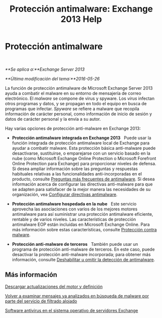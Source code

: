 ﻿---
title: 'Protección antimalware: Exchange 2013 Help'
TOCTitle: Protección antimalware
ms:assetid: a4b34f3b-5648-4d18-ac80-c2af4fa6cb7e
ms:mtpsurl: https://technet.microsoft.com/es-es/library/JJ150547(v=EXCHG.150)
ms:contentKeyID: 48268510
ms.date: 04/23/2018
mtps_version: v=EXCHG.150
ms.translationtype: HT
---

# Protección antimalware

 

_**Se aplica a:**Exchange Server 2013_

_**Última modificación del tema:**2016-05-26_

La función de protección antimalware de Microsoft Exchange Server 2013 ayuda a combatir el malware en su entorno de mensajería de correo electrónico. El *malware* se compone de virus y spyware. Los *virus* infectan otros programas y datos, y se propagan en todo el equipo en busca de programas que infectar. *Spyware* se refiere a malware que recopila información de carácter personal, como información de inicio de sesión y datos de carácter personal y la envía a su autor.

Hay varias opciones de protección anti-malware en Exchange 2013:

  - **Protección antimalware integrada en Exchange 2013**   Puede usar la función integrada de protección antimalware local de Exchange para ayudar a combatir malware. Esta protección básica anti-malware puede desactivarse, sustituirse, o emparejarse con un servicio basado en la nube (como Microsoft Exchange Online Protection o Microsoft Forefront Online Protection para Exchange) para proporcionar niveles de defensa. Si desea ampliar información sobre las preguntas y respuestas habituales relativas a las funcionalidades anti-incorporadas en el producto, consulte [Preguntas más frecuentes de antimalware](anti-malware-faq-exchange-2013-help.md). Si desea información acerca de configurar las directivas anti-malware para que se adapten para satisfacer de la mejor manera las necesidades de su organización, vea [Configurar directivas antimalware](configure-anti-malware-policies-exchange-2013-help.md).

  - **Protección antimalware hospedada en la nube**   Este servicio aprovecha las asociaciones con varios de los mejores motores antimalware para así suministrar una protección antimalware eficiente, rentable y de varios niveles. Las características de protección antimalware EOP están incluidas en Microsoft Exchange Online. Para más información sobre estas características, consulte [Protección contra malware](https://technet.microsoft.com/es-es/library/jj200669\(v=exchg.150\)).

  - **Protección anti-malware de terceros**   También puede usar un programa de protección anti-malware de terceros. En este caso, puede desactivar la protección anti-malware incorporada; para obtener más información, consulte [Deshabilitar u omitir la detección de antimalware](disable-or-bypass-anti-malware-scanning-exchange-2013-help.md).

## Más información

[Descargar actualizaciones del motor y definición](download-engine-and-definition-updates-exchange-2013-help.md)

[Volver a examinar mensajes ya analizados en búsqueda de malware por parte del servicio de filtrado alojado](rescan-messages-already-malware-scanned-by-the-hosted-filtering-service-exchange-2013-help.md)

[Software antivirus en el sistema operativo de servidores Exchange](anti-virus-software-in-the-operating-system-on-exchange-servers-exchange-2013-help.md)

